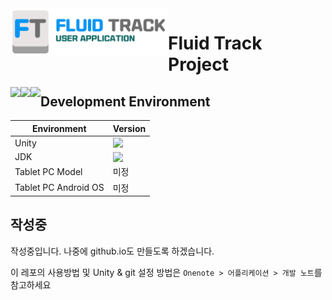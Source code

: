 <img src="https://github.com/FluidTrack/FluidTrackApplication/blob/master/ReadmeImg/Title.png?raw=true" width="50%" align="left">

# Fluid Track Project

<img src="https://img.shields.io/github/license/FluidTrack/FluidTrackApplication" align="left">

<img src="https://img.shields.io/badge/Contact-dclab2011@gamil.com-blue?logo=gmail&logoColor=white" align="left">

<img src="https://img.shields.io/badge/Contact-Yonsei Univ. Dependable Computing Lab.-red?logo=safari&logoColor=white" align="left">



## Development Environment

| Environment          | Version                                                      |
| -------------------- | ------------------------------------------------------------ |
| Unity                | <img src="https://img.shields.io/badge/Version-2019.4.2f@gamil.com-orange" align="left"> |
| JDK                  | <img src="https://img.shields.io/badge/Version-1.8.0_152@gamil.com-orange" align="left"> |
| Tablet PC Model      | 미정                                                         |
| Tablet PC Android OS | 미정                                                         |



## 작성중

작성중입니다. 나중에 github.io도 만들도록 하겠습니다.

이 레포의 사용방법 및 Unity & git 설정 방법은 ```Onenote > 어플리케이션 > 개발 노트```를 참고하세요